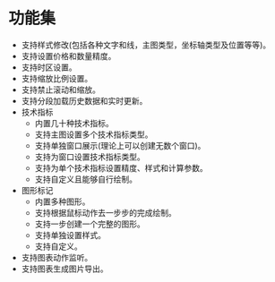 # 功能集

- 支持样式修改(包括各种文字和线，主图类型，坐标轴类型及位置等等)。
- 支持设置价格和数量精度。
- 支持时区设置。
- 支持缩放比例设置。
- 支持禁止滚动和缩放。
- 支持分段加载历史数据和实时更新。
- 技术指标
   - 内置几十种技术指标。
   - 支持主图设置多个技术指标类型。
   - 支持单独窗口展示(理论上可以创建无数个窗口)。
   - 支持为窗口设置技术指标类型。
   - 支持为单个技术指标设置精度、样式和计算参数。
   - 支持自定义且能够自行绘制。
- 图形标记
   - 内置多种图形。
   - 支持根据鼠标动作去一步步的完成绘制。
   - 支持一步创建一个完整的图形。
   - 支持单独设置样式。
   - 支持自定义。
- 支持图表动作监听。
- 支持图表生成图片导出。
